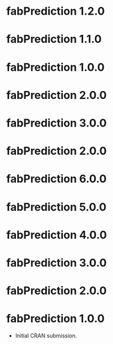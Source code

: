 # fabPrediction 1.2.0

# fabPrediction 1.1.0

# fabPrediction 1.0.0

# fabPrediction 2.0.0

# fabPrediction 3.0.0

# fabPrediction 2.0.0

# fabPrediction 6.0.0

# fabPrediction 5.0.0

# fabPrediction 4.0.0

# fabPrediction 3.0.0

# fabPrediction 2.0.0

# fabPrediction 1.0.0

* Initial CRAN submission.
